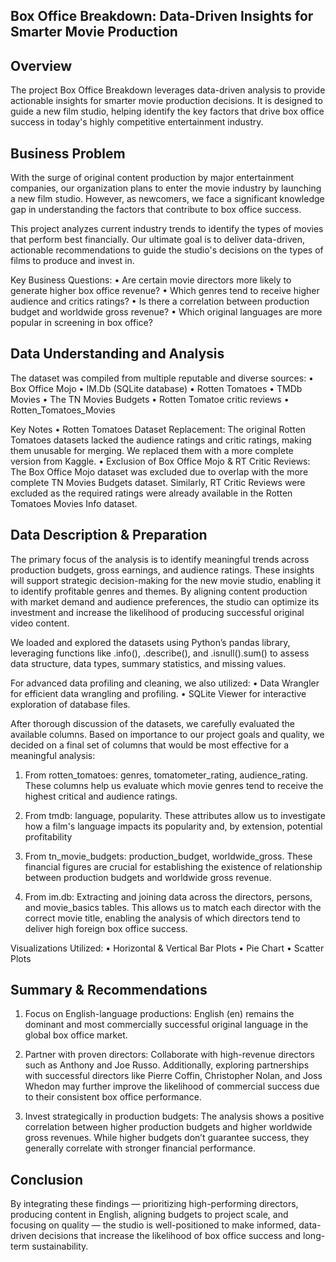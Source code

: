 ## Box Office Breakdown: Data-Driven Insights for Smarter Movie Production

## Overview
The project Box Office Breakdown leverages data-driven analysis to provide actionable insights for smarter movie production decisions. It is designed to guide a new film studio, helping identify the key factors that drive box office success in today's highly competitive entertainment industry.

## Business Problem
With the surge of original content production by major entertainment companies, our organization plans to enter the movie industry by launching a new film studio. However, as newcomers, we face a significant knowledge gap in understanding the factors that contribute to box office success.

This project analyzes current industry trends to identify the types of movies that perform best financially. Our ultimate goal is to deliver data-driven, actionable recommendations to guide the studio's decisions on the types of films to produce and invest in.

Key Business Questions:
•	Are certain movie directors more likely to generate higher box office revenue?
•	Which genres tend to receive higher audience and critics ratings?
•	Is there a correlation between production budget and worldwide gross revenue?
•	Which original languages are more popular in screening in box office?

## Data Understanding and Analysis
The dataset was compiled from multiple reputable and diverse sources:
•	Box Office Mojo
•	IM.Db (SQLite database)
•	Rotten Tomatoes
•	TMDb Movies
•	The TN Movies Budgets
•	Rotten Tomatoe critic reviews
•	Rotten_Tomatoes_Movies

Key Notes
• Rotten Tomatoes Dataset Replacement: The original Rotten Tomatoes datasets lacked the audience ratings and critic ratings, making them unusable for merging. We replaced them with a more complete version from Kaggle.
• Exclusion of Box Office Mojo & RT Critic Reviews: The Box Office Mojo dataset was excluded due to overlap with the more complete TN Movies Budgets dataset. Similarly, RT Critic Reviews were excluded as the required ratings were already available in the Rotten Tomatoes Movies Info dataset.

## Data Description & Preparation
The primary focus of the analysis is to identify meaningful trends across production budgets, gross earnings, and audience ratings. These insights will support strategic decision-making for the new movie studio, enabling it to identify profitable genres and themes. By aligning content production with market demand and audience preferences, the studio can optimize its investment and increase the likelihood of producing successful original video content.

We loaded and explored the datasets using Python’s pandas library, leveraging functions like .info(), .describe(), and .isnull().sum() to assess data structure, data types, summary statistics, and missing values.

For advanced data profiling and cleaning, we also utilized:
• Data Wrangler for efficient data wrangling and profiling.
• SQLite Viewer for interactive exploration of database files.

After thorough discussion of the datasets, we carefully evaluated the available columns. Based on importance to our project goals and quality, we decided on a final set of columns that would be most effective for a meaningful analysis:

1. From rotten_tomatoes: genres, tomatometer_rating, audience_rating. These columns help us evaluate which movie genres tend to receive the highest critical and audience ratings.

2. From tmdb: language, popularity. These attributes allow us to investigate how a film's language impacts its popularity and, by extension, potential profitability

3. From tn_movie_budgets: production_budget, worldwide_gross. These financial figures are crucial for establishing the existence of relationship between production budgets and worldwide gross revenue.

4. From im.db: Extracting and joining data across the directors, persons, and movie_basics tables. This allows us to match each director with the correct movie title, enabling the analysis of which directors tend to deliver high foreign box office success.

Visualizations Utilized:
•	Horizontal & Vertical Bar Plots
•	Pie Chart
•	Scatter Plots

## Summary & Recommendations
1.  Focus on English-language productions: English (en) remains the dominant and most commercially successful original language in the global box office market.

2. Partner with proven directors: Collaborate with high-revenue directors such as Anthony and Joe Russo. Additionally, exploring partnerships with successful directors like Pierre Coffin, Christopher Nolan, and Joss Whedon may further improve the likelihood of commercial success due to their consistent box office performance.

3. Invest strategically in production budgets: The analysis shows a positive correlation between higher production budgets and higher worldwide gross revenues. While higher budgets don’t guarantee success, they generally correlate with stronger financial performance.

## Conclusion
By integrating these findings — prioritizing high-performing directors, producing content in English, aligning budgets to project scale, and focusing on quality — the studio is well-positioned to make informed, data-driven decisions that increase the likelihood of box office success and long-term sustainability.